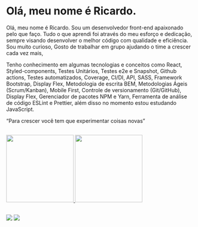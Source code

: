 # Olá, meu nome é Ricardo.

Olá, meu nome é Ricardo. Sou um desenvolvedor front-end apaixonado pelo que faço. Tudo o que aprendi foi através do meu esforço e dedicação, sempre visando desenvolver o melhor código com qualidade e eficiência. Sou muito curioso, Gosto de trabalhar em grupo ajudando o time a crescer cada vez mais, 


Tenho conhecimento em algumas tecnologias e conceitos como React, Styled-components, Testes Unitários, Testes e2e e Snapshot, Github actions, Testes automatizados, Coverage, CI/DI, API, SASS, Framework Bootstrap, Display Flex, Metodologia de escrita BEM, Metodologias Ágeis (Scrum/Kanban), Mobile First, Controle de versionamento (Git/GitHub), Display Flex, Gerenciador de pacotes NPM e Yarn, Ferramenta de análise de código ESLint e Prettier, além disso no momento estou estudando JavaScript.


“Para crescer você tem que experimentar coisas novas”

##

<div>
<a href="https://github.com/ricardosousabr">
<img height="180em" src="https://github-readme-stats.vercel.app/api/top-langs/?username=ricardosousabr&layout=compact&langs_count=7&theme=dracula"/>
<img height="180em" src="https://github-readme-stats.vercel.app/api?username=ricardosousabr&show_icons=true&theme=dracula&include_all_commits=true&count_private=true"/>
</div>

##
  
<a href = "mailto:ricardo.br.pi@gmail.com"><img src="https://img.shields.io/badge/Gmail-D14836?style=for-the-badge&logo=gmail&logoColor=white" target="_blank"></a>
<a href="https://www.linkedin.com/in/ricardo-sousa-oliveira" target="_blank"><img src="https://img.shields.io/badge/-LinkedIn-%230077B5?style=for-the-badge&logo=linkedin&logoColor=white" target="_blank"></a>
